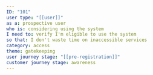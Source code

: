 ```yaml
---
ID: "101"
user type: "[[user]]"
as a: prospective user
who is: considering using the system
I need to: verify I'm eligible to use the system
so that: I don't waste time on inaccessible services
category: access
theme: gatekeeping
user journey stage: "[[pre-registration]]"
customer journey stage: awareness
---
```

